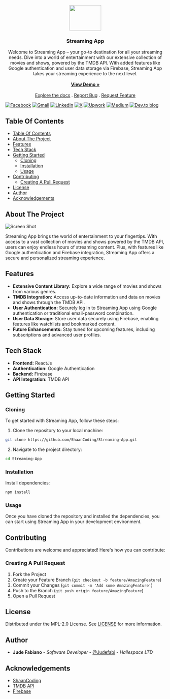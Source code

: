 <p align="center">
  <a href="https://github.com/ShaanCoding/ReadME-Generator">
    <!-- <img src="images/logo.png" alt="Logo" width="80" height="80"> -->
    <img src="https://media.giphy.com/media/v1.Y2lkPTc5MGI3NjExZDQwc2RnMnN3ZjhrNDB3MG9heHVidmh2bDV0M2xzOW01ZXN2MzNyaCZlcD12MV9naWZzX3NlYXJjaCZjdD1n/WoWm8YzFQJg5i/giphy.gif" width="100" height="80"/>
  </a>

  <h3 align="center">Streaming App</h3>

  <p align="center">
    Welcome to Streaming App – your go-to destination for all your streaming needs. Dive into a world of entertainment with our extensive collection of movies and shows, powered by the TMDB API. With added features like Google authentication and user data storage via Firebase, Streaming App takes your streaming experience to the next level.
    <br/>
    <br/>
    <a href="https://github.com/ShaanCoding/Streaming-App"><strong>View Demo »</strong></a>
    <br/>
    <br/>
    <a href="https://github.com/ShaanCoding/Streaming-App">Explore the docs</a>
    .
    <a href="https://github.com/ShaanCoding/Streaming-App/issues">Report Bug</a>
    .
    <a href="https://github.com/ShaanCoding/Streaming-App/issues">Request Feature</a>
  </p>
</p>

[![Facebook](https://img.shields.io/badge/Facebook-%231877F2.svg?style=for-the-badge&logo=Facebook&logoColor=white)](https://web.facebook.com/jude.fabiano) [![Gmail](https://img.shields.io/badge/Gmail-D14836?style=for-the-badge&logo=gmail&logoColor=white)](https://mail.to:judefabiano99@gmail.com/) [![LinkedIn](https://img.shields.io/badge/linkedin-%230077B5.svg?style=for-the-badge&logo=linkedin&logoColor=white)](https://www.linkedin.com/in/jude-fabiano-2a7786167/) [![X](https://img.shields.io/badge/X-%23000000.svg?style=for-the-badge&logo=X&logoColor=white)](https://twitter.com/I_JFabiano) [![Upwork](https://img.shields.io/badge/UpWork-6FDA44?style=for-the-badge&logo=Upwork&logoColor=white)](https://www.upwork.com/freelancers/~01b19999d6770ed1f1) [![Medium](https://img.shields.io/badge/Medium-12100E?style=for-the-badge&logo=medium&logoColor=white)](https://medium.com/@judefabiano99) [![Dev.to blog](https://img.shields.io/badge/dev.to-0A0A0A?style=for-the-badge&logo=dev.to&logoColor=white)](https://dev.to/judefabi)

## Table Of Contents

- [Table Of Contents](#table-of-contents)
- [About The Project](#about-the-project)
- [Features](#features)
- [Tech Stack](#tech-stack)
- [Getting Started](#getting-started)
  - [Cloning](#cloning)
  - [Installation](#installation)
  - [Usage](#usage)
- [Contributing](#contributing)
  - [Creating A Pull Request](#creating-a-pull-request)
- [License](#license)
- [Author](#author)
- [Acknowledgements](#acknowledgements)

## About The Project

![Screen Shot](images/screenshot.png)

Streaming App brings the world of entertainment to your fingertips. With access to a vast collection of movies and shows powered by the TMDB API, users can enjoy endless hours of streaming content. Plus, with features like Google authentication and Firebase integration, Streaming App offers a secure and personalized streaming experience.

## Features

- **Extensive Content Library:** Explore a wide range of movies and shows from various genres.
- **TMDB Integration:** Access up-to-date information and data on movies and shows through the TMDB API.
- **User Authentication:** Securely log in to Streaming App using Google authentication or traditional email-password combination.
- **User Data Storage:** Store user data securely using Firebase, enabling features like watchlists and bookmarked content.
- **Future Enhancements:** Stay tuned for upcoming features, including subscriptions and advanced user profiles.

## Tech Stack

- **Frontend:** ReactJs
- **Authentication:** Google Authentication
- **Backend:** Firebase
- **API Integration:** TMDB API

## Getting Started

### Cloning

To get started with Streaming App, follow these steps:

1. Clone the repository to your local machine:

```sh
git clone https://github.com/ShaanCoding/Streaming-App.git
```

2. Navigate to the project directory:

```sh
cd Streaming-App
```

### Installation

Install dependencies:

```sh
npm install
```

### Usage

Once you have cloned the repository and installed the dependencies, you can start using Streaming App in your development environment.

## Contributing

Contributions are welcome and appreciated! Here's how you can contribute:

### Creating A Pull Request

1. Fork the Project
2. Create your Feature Branch (`git checkout -b feature/AmazingFeature`)
3. Commit your Changes (`git commit -m 'Add some AmazingFeature'`)
4. Push to the Branch (`git push origin feature/AmazingFeature`)
5. Open a Pull Request

## License

Distributed under the MPL-2.0 License. See [LICENSE](https://github.com/ShaanCoding/Streaming-App/blob/main/LICENSE.md) for more information.

## Author

- **Jude Fabiano** - _Software Developer_ - [@Judefabi](https://github.com/judefabi/) - _Hailespace LTD_

## Acknowledgements

- [ShaanCoding](https://github.com/ShaanCoding/)
- [TMDB API](https://www.themoviedb.org/documentation/api)
- [Firebase](https://firebase.google.com/)
